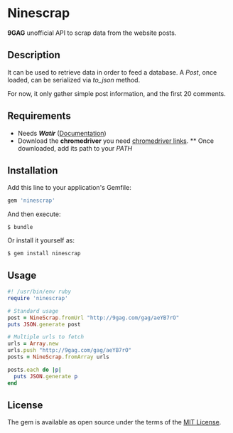 # Ninescrap

**9GAG** unofficial API to scrap data from the website posts.

## Description

It can be used to retrieve data in order to feed a database.
A *Post*, once loaded, can be serialized via _to\_json_ method.

For now, it only gather simple post information, and the first 20 comments.

## Requirements

* Needs _**Watir**_ ([Documentation](https://watir.com/installation/))
* Download the **chromedriver** you need [chromedriver links](https://sites.google.com/a/chromium.org/chromedriver/downloads).
** Once downloaded, add its path to your *PATH*

## Installation

Add this line to your application's Gemfile:

```ruby
gem 'ninescrap'
```

And then execute:

    $ bundle

Or install it yourself as:

    $ gem install ninescrap

## Usage

```ruby
#! /usr/bin/env ruby
require 'ninescrap'

# Standard usage
post = NineScrap.fromUrl "http://9gag.com/gag/aeYB7rO"
puts JSON.generate post

# Multiple urls to fetch
urls = Array.new
urls.push "http://9gag.com/gag/aeYB7rO"
posts = NineScrap.fromArray urls

posts.each do |p|
  puts JSON.generate p
end

```


## License

The gem is available as open source under the terms of the [MIT License](http://opensource.org/licenses/MIT).
